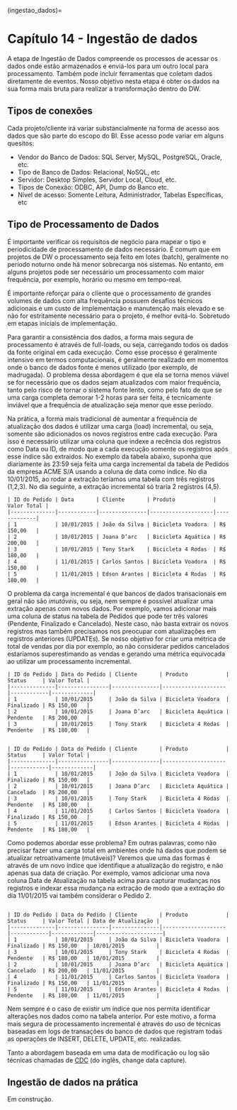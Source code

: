 (ingestao_dados)=
# Capítulo 14 -  Ingestão de dados

A etapa de Ingestão de Dados compreende os processos de acessar os dados onde estão armazenados e enviá-los para um outro local para processamento. Também pode incluir ferramentas que coletam dados diretamente de eventos. Nosso objetivo nesta etapa é obter os dados na sua forma mais bruta para realizar a transformação dentro do DW. 

## Tipos de conexões

Cada projeto/cliente irá variar substancialmente na forma de acesso aos dados que são parte do escopo do BI. Esse acesso pode variar em alguns quesitos:

- Vendor do Banco de Dados: SQL Server, MySQL, PostgreSQL, Oracle, etc.
- Tipo de Banco de Dados: Relacional, NoSQL, etc
- Servidor: Desktop Simples, Servidor Local, Cloud, etc.
- Tipos de Conexão: ODBC, API, Dump do Banco etc. 
- Nível de acesso: Somente Leitura, Administrador, Tabelas Específicas, etc


## Tipo de Processamento de Dados

É importante verificar os requisitos de negócio para mapear o tipo e periodicidade de processamento de dados necessário. É comum que em projetos de DW o processamento seja feito em lotes (batch), geralmente no período noturno onde há menor sobrecarga nos sistemas. No entanto, em alguns projetos pode ser necessário um processamento com maior frequência, por exemplo, horário ou mesmo em tempo-real.

É importante reforçar para o cliente que o processamento de grandes volumes de dados com alta frequência possuem desafios técnicos adicionais e um custo de implementação e manutenção mais elevado e se não for estritamente necessário para o projeto, é melhor evitá-lo. Sobretudo em etapas iniciais de implementação. 

Para garantir a consistência dos dados, a forma mais segura de processamento é através de full-loads, ou seja, carregando todos os dados da fonte original em cada execução. Como esse processo é geralmente intensivo em termos computacionais, é geralmente realizado em momentos onde o banco de dados fonte é menos utilizado (por exemplo, de madrugada). O problema dessa abordagem é que ela se torna menos viável se for necessário que os dados sejam atualizados com maior frequência, tanto pelo risco de tornar o sistema fonte lento, como pelo fato de que se uma carga completa demorar 1-2 horas para ser feita, é tecnicamente inviável que a frequência de atualização seja menor que esse período.

Na prática, a forma mais tradicional de aumentar a frequência de atualização dos dados é utilizar uma carga (load) incremental, ou seja, somente são adicionados os novos registros entre cada execução. Para isso é necessário utilizar uma coluna que indexe a recência dos registros como Data ou ID, de modo que a cada execução somente os registros após esse índice são extraídos. No exemplo da tabela abaixo, suponha que diariamente às 23:59 seja feita uma carga incremental da tabela de Pedidos da empresa ACME S/A usando a coluna de data como índice. No dia 10/01/2015, ao rodar a extração teríamos uma tabela com três registros (1,2,3). No dia seguinte, a extração incremental só traria 2 registros (4,5).

```{table} Exemplo de ETL Incremental
| ID do Pedido | Data       | Cliente       | Produto            | Valor Total |
|--------------|------------|---------------|--------------------|-------------|
| 1            | 10/01/2015 | João da Silva | Bicicleta Voadora  | R$ 150,00   |
| 2            | 10/01/2015 | Joana D’arc   | Bicicleta Aquática | R$ 200,00   |
| 3            | 10/01/2015 | Tony Stark    | Bicicleta 4 Rodas  | R$ 180,00   |
| 4            | 11/01/2015 | Carlos Santos | Bicicleta Voadora  | R$ 150,00   |
| 5            | 11/01/2015 | Edson Arantes | Bicicleta 4 Rodas  | R$ 180,00   |
```

O problema da carga incremental é que bancos de dados transacionais em geral não são *imutáveis*, ou seja, nem sempre é possível atualizar uma extração apenas com novos dados. Por exemplo, vamos adicionar mais uma coluna de status na tabela de Pedidos que pode ter três valores (Pendente, Finalizado e Cancelado). Neste caso, não basta extrair os novos registros mas também precisamos nos preocupar com atualizações em registros anteriores (UPDATEs). Se nosso objetivo for criar uma métrica de total de vendas por dia por exemplo, ao não considerar pedidos cancelados estaríamos superestimando as vendas e gerando uma métrica equivocada ao utilizar um processamento incremental.

```{table} No dia 10/01 temos três pedidos, sendo que dois ainda estão pendentes.
| ID do Pedido | Data do Pedido | Cliente       | Produto            | Status     | Valor Total |
|--------------|----------------|---------------|--------------------|------------|-------------|
| 1            | 10/01/2015     | João da Silva | Bicicleta Voadora  | Finalizado | R$ 150,00   |
| 2            | 10/01/2015     | Joana D’arc   | Bicicleta Aquática | Pendente   | R$ 200,00   |
| 3            | 10/01/2015     | Tony Stark    | Bicicleta 4 Rodas  | Pendente   | R$ 180,00   |
```

```{table} No dia 11/01, dois novos pedidos são registrados e um pedido do dia anterior é cancelado mas não é capturado em uma carga incremental.

| ID do Pedido | Data do Pedido | Cliente       | Produto            | Status     | Valor Total |
|--------------|----------------|---------------|--------------------|------------|-------------|
| 1            | 10/01/2015     | João da Silva | Bicicleta Voadora  | Finalizado | R$ 150,00   |
| 2            | 10/01/2015     | Joana D’arc   | Bicicleta Aquática | Cancelado  | R$ 200,00   |
| 3            | 10/01/2015     | Tony Stark    | Bicicleta 4 Rodas  | Pendente   | R$ 180,00   |
| 4            | 11/01/2015     | Carlos Santos | Bicicleta Voadora  | Finalizado | R$ 150,00   |
| 5            | 11/01/2015     | Edson Arantes | Bicicleta 4 Rodas  | Pendente   | R$ 180,00   |
```

Como podemos abordar esse problema? Em outras palavras, como não precisar fazer uma carga total em ambientes onde há dados que podem se atualizar retroativamente (mutáveis)? Veremos que uma das formas é através de um novo índice que identifique a atualização do registro, e não apenas sua data de criação. Por exemplo, vamos adicionar uma nova coluna Data de Atualização na tabela acima para capturar mudanças nos registros e indexar essa mudança na extração de modo que a extração do dia 11/01/2015 vai também considerar o Pedido 2.

```{table} No dia 11/01, dois novos pedidos são registrados e um pedido do dia anterior é cancelado mas não é capturado em uma carga incremental.

| ID do Pedido | Data do Pedido | Cliente       | Produto            | Status     | Valor Total | Data de Atualização |
|--------------|----------------|---------------|--------------------|------------|-------------|---------------------|
| 1            | 10/01/2015     | João da Silva | Bicicleta Voadora  | Finalizado | R$ 150,00   | 10/01/2015          |
| 3            | 10/01/2015     | Tony Stark    | Bicicleta 4 Rodas  | Pendente   | R$ 180,00   | 10/01/2015          |
| 2            | 10/01/2015     | Joana D’arc   | Bicicleta Aquática | Cancelado  | R$ 200,00   | 11/01/2015          |
| 4            | 11/01/2015     | Carlos Santos | Bicicleta Voadora  | Finalizado | R$ 150,00   | 11/01/2015          |
| 5            | 11/01/2015     | Edson Arantes | Bicicleta 4 Rodas  | Pendente   | R$ 180,00   | 11/01/2015          |
```

Nem sempre é o caso de existir um índice que nos permita identificar alterações nos dados como na tabela anterior. Por este motivo, a forma mais segura de processamento incremental é através do uso de técnicas baseadas em logs de transações do banco de dados que registram todas as operações de INSERT, DELETE, UPDATE, etc. realizadas. 

Tanto a abordagem baseada em uma data de modificação ou log são técnicas chamadas de [CDC](https://aprendizadodemaquina.com/artigos/o-que-e-change-data-capture-cdc/) (do inglês, change data capture).

## Ingestão de dados na prática

Em construção.